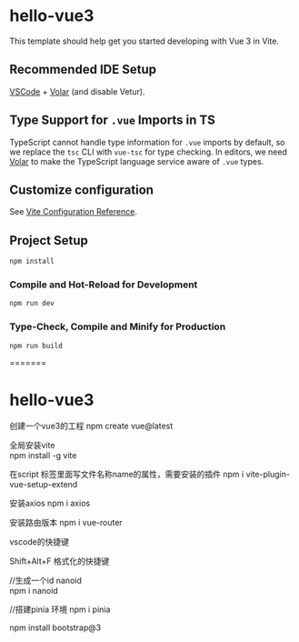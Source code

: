 # hello-vue3 
<!-- meiguangyang  -->
This template should help get you started developing with Vue 3 in Vite.

## Recommended IDE Setup

[VSCode](https://code.visualstudio.com/) + [Volar](https://marketplace.visualstudio.com/items?itemName=Vue.volar) (and disable Vetur).

## Type Support for `.vue` Imports in TS

TypeScript cannot handle type information for `.vue` imports by default, so we replace the `tsc` CLI with `vue-tsc` for type checking. In editors, we need [Volar](https://marketplace.visualstudio.com/items?itemName=Vue.volar) to make the TypeScript language service aware of `.vue` types.

## Customize configuration

See [Vite Configuration Reference](https://vite.dev/config/).

## Project Setup

```sh
npm install
```

### Compile and Hot-Reload for Development

```sh
npm run dev
```

### Type-Check, Compile and Minify for Production

```sh
npm run build
```
=======
# hello-vue3

创建一个vue3的工程
npm  create vue@latest

全局安装vite  
npm install -g vite

在script 标签里面写文件名称name的属性，需要安装的插件
npm i vite-plugin-vue-setup-extend

安装axios
npm i axios

安装路由版本
 npm i vue-router



vscode的快捷键

Shift+Alt+F  格式化的快捷键


//生成一个id  nanoid  
npm i nanoid

//搭建pinia 环境
npm i pinia

npm install bootstrap@3